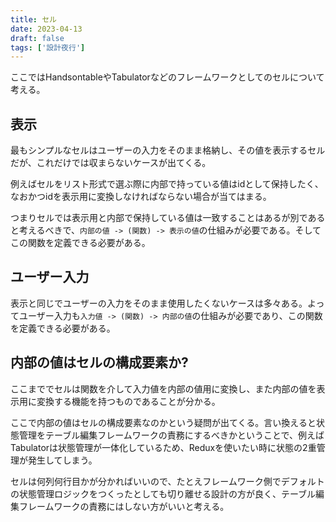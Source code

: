 ```yaml
---
title: セル
date: 2023-04-13
draft: false
tags: ['設計夜行']
---
```


ここではHandsontableやTabulatorなどのフレームワークとしてのセルについて考える。

## 表示
最もシンプルなセルはユーザーの入力をそのまま格納し、その値を表示するセルだが、これだけでは収まらないケースが出てくる。

例えばセルをリスト形式で選ぶ際に内部で持っている値はidとして保持したく、なおかつidを表示用に変換しなければならない場合が当てはまる。

つまりセルでは表示用と内部で保持している値は一致することはあるが別であると考えるべきで、`内部の値 -> (関数) -> 表示の値`の仕組みが必要である。そしてこの関数を定義できる必要がある。

## ユーザー入力
表示と同じでユーザーの入力をそのまま使用したくないケースは多々ある。よってユーザー入力も`入力値 -> (関数) -> 内部の値`の仕組みが必要であり、この関数を定義できる必要がある。

## 内部の値はセルの構成要素か?
ここまででセルは関数を介して入力値を内部の値用に変換し、また内部の値を表示用に変換する機能を持つものであることが分かる。

ここで内部の値はセルの構成要素なのかという疑問が出てくる。言い換えると状態管理をテーブル編集フレームワークの責務にするべきかということで、例えばTabulatorは状態管理が一体化しているため、Reduxを使いたい時に状態の2重管理が発生してしまう。

セルは何列何行目かが分かればいいので、たとえフレームワーク側でデフォルトの状態管理ロジックをつくったとしても切り離せる設計の方が良く、テーブル編集フレームワークの責務にはしない方がいいと考える。
